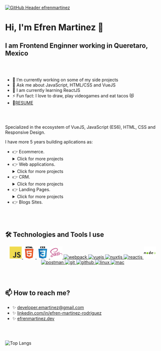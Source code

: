 [![GitHub Header efrenmartinez](https://github.com/efrenmartinez/efrenmartinez/blob/master/assets/efrenmartinez.jpg)](http://www.efrenmartinez.dev/)
# Hi, I'm Efren Martinez 👋

## I am Frontend Enginner working in Queretaro, Mexico

<br>
<br>

- 🔭 I’m currently working on some of my side projects
- 💬 Ask me about JavaScript, HTML/CSS and VueJS
- 🧠 I am currently learning ReactJS
- ⚡ Fun fact: I love to draw, play videogames and eat tacos 😻
- 📝[RESUME](https://efrenmartinez.dev//efren_martinez_rodriguez.pdf)

<br>
<br>

Specialized in the ecosystem of VueJS, JavaScript (ES6), HTML, CSS and Responsive Design.

I have more 5 years building aplications as:

- 👉 Ecommerce.
    <details>
    <summary>Click for more projects</summary>
    <ul>
    <li>
    <a href="https://ordiexpress.com/" target="_blank">ordiexpress.com</a>
    </li>
    <li>
    <a href="https://store.bticino.com.mx/" target="_blank">store.bticino.com.mx</a>
    </li>
    </ul>
    </details>
- 👉 Web applications.
    <details>
    <summary>Click for more projects</summary>
    <ul>
    <li>
    <a href="https://www.suzuki.com.mx/autos" target="_blank">suzuki.com.mx/autos</a>
    </li>
    </ul>
    </details>
- 👉 CRM.
    <details>
    <summary>Click for more projects</summary>
    <ul>
    <li>
    <a href="https://bts-adm.netnet.mx/#/login" target="_blank">bts-adm.netnet.mx/#/login</a>
    </li>
    </ul>
    </details>
- 👉 Landing Pages.
    <details>
    <summary>Click for more projects</summary>
    <ul>
    <li>
    <a href="https://efrenmartinez.dev" target="_blank">efrenmartinez.dev</a>
    </li>
    </ul>
    </details>
- 👉 Blogs Sites.


<br>
<br>

## 🛠️ Technologies and Tools I use
<p align="center">
<a href="https://developer.mozilla.org/en-US/docs/Web/JavaScript" target="_blank"> <img src="https://raw.githubusercontent.com/devicons/devicon/master/icons/javascript/javascript-original.svg" alt="javascript" width="40" height="40"/> </a>
<a href="https://www.w3.org/html/" target="_blank"> <img src="https://raw.githubusercontent.com/devicons/devicon/master/icons/html5/html5-original-wordmark.svg" alt="html5" width="40" height="40"/> </a>
<a href="https://www.w3schools.com/css/" target="_blank"> <img src="https://raw.githubusercontent.com/devicons/devicon/master/icons/css3/css3-original-wordmark.svg" alt="css3" width="40" height="40"/> </a>
<a href="https://sass-lang.com" target="_blank"> <img src="https://raw.githubusercontent.com/devicons/devicon/master/icons/sass/sass-original.svg" alt="sass" width="40" height="40"/> </a>
<a href="#" target="_blank"> <img src="https://www.vectorlogo.zone/logos/js_webpack/js_webpack-icon.svg" alt="webpack" width="40" height="40"/> </a>
<a href="https://vuejs.org/" target="_blank"> <img src="https://www.vectorlogo.zone/logos/vuejs/vuejs-icon.svg" alt="vuejs" width="40" height="40"/> </a>
<a href="#" target="_blank"> <img src="https://www.vectorlogo.zone/logos/nuxtjs/nuxtjs-icon.svg" alt="nuxtjs" width="40" height="40"/> </a>
<a href="#" target="_blank"> <img src="https://www.vectorlogo.zone/logos/reactjs/reactjs-icon.svg" alt="reactjs" width="40" height="40"/> </a>
<a href="https://nodejs.org" target="_blank"> <img src="https://raw.githubusercontent.com/devicons/devicon/master/icons/nodejs/nodejs-original-wordmark.svg" alt="nodejs" width="40" height="40"/> </a>
<a href="https://www.postman.com/" target="_blank"> <img src="https://www.vectorlogo.zone/logos/getpostman/getpostman-icon.svg" alt="postman" width="40" height="40"/> </a>
<a href="https://git-scm.com/" target="_blank"> <img src="https://www.vectorlogo.zone/logos/git-scm/git-scm-icon.svg" alt="git" width="40" height="40"/> </a>
<a href="https://github.com/efrenmartinez" target="_blank"> <img src="https://www.vectorlogo.zone/logos/github/github-icon.svg" alt="github" width="40" height="40"/> </a>
<a href="#" target="_blank"> <img src="https://www.vectorlogo.zone/logos/linux/linux-icon.svg" alt="linux" width="40" height="40"/> </a>
<a href="#" target="_blank"> <img src="https://www.vectorlogo.zone/logos/apple/apple-icon.svg" alt="mac" width="40" height="40"/> </a>
</p>

<br>
<br>

## 📫 How to reach me?

- ✨ [developer.emartinez@gmail.com](mailto:developer.emartinez@gmail.com)
- ✨ [linkedin.com/in/efren-martinez-rodriguez](https://www.linkedin.com/in/efren-martinez-rodriguez/)
- ✨ [efrenmartinez.dev](https://efrenmartinez.dev)

<br>
<br>

![Top Langs](https://github-readme-stats.vercel.app/api/top-langs/?username=efrenmartinez&layout=compact&title_color=007bff&text_color=e7e7e7&icon_color=007bff&bg_color=171c28)